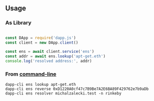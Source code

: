 ## Usage

### As Library
```javascript

const DApp = require('dapp.js')
const client = new DApp.client()

const ens = await client.service('ens')
const addr = await ens.lookup('apt-get.eth')
console.log('resolved address:', addr)

```

### From [command-line](/cli)

```
dapp-cli ens lookup apt-get.eth
dapp-cli ens reverse 0xD1220A0cf47c7B9Be7A2E6BA89F429762e7b9aDb
dapp-cli ens resolver michalzalecki.test -n rinkeby
```
